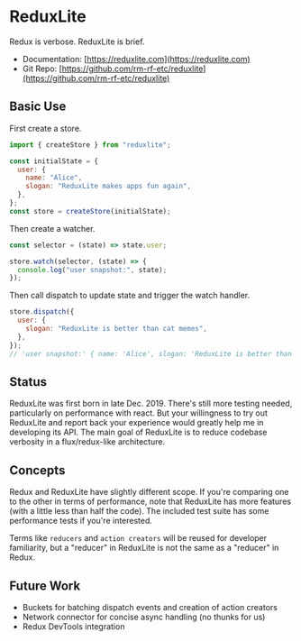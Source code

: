 # ReduxLite

Redux is verbose. ReduxLite is brief.

- Documentation: [https://reduxlite.com](https://reduxlite.com)
- Git Repo: [https://github.com/rm-rf-etc/reduxlite](https://github.com/rm-rf-etc/reduxlite)

## Basic Use

First create a store.
```javascript
import { createStore } from "reduxlite";

const initialState = {
  user: {
    name: "Alice",
    slogan: "ReduxLite makes apps fun again",
  },
};
const store = createStore(initialState);
```
Then create a watcher.
```javascript
const selector = (state) => state.user;

store.watch(selector, (state) => {
  console.log("user snapshot:", state);
});
```
Then call dispatch to update state and trigger the watch handler.
```javascript
store.dispatch({
  user: {
    slogan: "ReduxLite is better than cat memes",
  },
});
// 'user snapshot:' { name: 'Alice', slogan: 'ReduxLite is better than cat memes' }
```

## Status

ReduxLite was first born in late Dec. 2019. There's still more testing needed, particularly on performance with react.
But your willingness to try out ReduxLite and report back your experience would greatly help me in developing its API.
The main goal of ReduxLite is to reduce codebase verbosity in a flux/redux-like architecture.

## Concepts

Redux and ReduxLite have slightly different scope. If you're comparing one to the other in terms of performance, note
that ReduxLite has more features (with a little less than half the code). The included test suite has some performance
tests if you're interested.

Terms like `reducers` and `action creators` will be reused for developer familiarity, but a "reducer" in ReduxLite is
not the same as a "reducer" in Redux.

## Future Work

- Buckets for batching dispatch events and creation of action creators
- Network connector for concise async handling (no thunks for us)
- Redux DevTools integration
